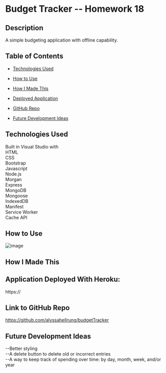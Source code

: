 # Budget Tracker -- Homework 18

## Description  
A simple budgeting application with offline capability. 

## Table of Contents

* [Technologies Used](#technologies-used)

* [How to Use](#how-to-use)

* [How I Made This](#how-i-made-this)

* [Deployed Application](#application-deployed-with-heroku)

* [GitHub Repo](#link-to-github-repo)

* [Future Development Ideas](#future-development-ideas)  

## Technologies Used  
Built in Visual Studio with          
HTML       
CSS  
Bootstrap        
Javascript        
Node.js   
Morgan   
Express   
MongoDB  
Mongoose   
IndexedDB  
Manifest  
Service Worker  
Cache API       

## How to Use  
   

![image]()  

## How I Made This    


## Application Deployed With Heroku:
https://

## Link to GitHub Repo    
https://github.com/alyssahellrung/budgetTracker 

## Future Development Ideas
--Better styling  
--A delete button to delete old or incorrect entries  
--A way to keep track of spending over time: by day, month, week, and/or year  